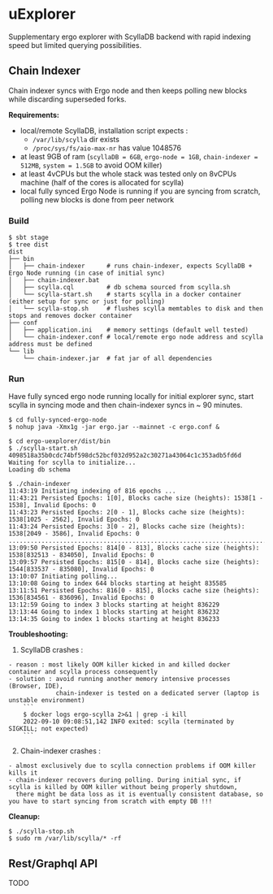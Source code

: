# uExplorer

Supplementary ergo explorer with ScyllaDB backend with rapid indexing speed but limited querying possibilities.

## Chain Indexer

Chain indexer syncs with Ergo node and then keeps polling new blocks while discarding superseded forks.

**Requirements:**
  - local/remote ScyllaDB, installation script expects :
      - `/var/lib/scylla` dir exists
      - `/proc/sys/fs/aio-max-nr` has value 1048576
  - at least 9GB of ram (`scyllaDB = 6GB`, `ergo-node = 1GB`, `chain-indexer = 512MB`, `system = 1.5GB` to avoid OOM killer)
  - at least 4vCPUs but the whole stack was tested only on 8vCPUs machine (half of the cores is allocated for scylla)
  - local fully synced Ergo Node is running if you are syncing from scratch, polling new blocks is done from peer network

### Build

```
$ sbt stage
$ tree dist
dist
├── bin
│   ├── chain-indexer      # runs chain-indexer, expects ScyllaDB + Ergo Node running (in case of initial sync)
│   ├── chain-indexer.bat
│   ├── scylla.cql         # db schema sourced from scylla.sh
│   └── scylla-start.sh    # starts scylla in a docker container (either setup for sync or just for polling)
│   └── scylla-stop.sh     # flushes scylla memtables to disk and then stops and removes docker container
├── conf
│   ├── application.ini    # memory settings (default well tested)
│   └── chain-indexer.conf # local/remote ergo node address and scylla address must be defined
└── lib
    └── chain-indexer.jar  # fat jar of all dependencies
```

### Run

Have fully synced ergo node running locally for initial explorer sync,
start scylla in syncing mode and then chain-indexer syncs in ~ 90 minutes.
```
$ cd fully-synced-ergo-node
$ nohup java -Xmx1g -jar ergo.jar --mainnet -c ergo.conf &

$ cd ergo-uexplorer/dist/bin
$ ./scylla-start.sh
4098518a35b0cdc74bf598dc52bcf032d952a2c30271a43064c1c353adb5fd6d
Waiting for scylla to initialize...
Loading db schema

$ ./chain-indexer
11:43:19 Initiating indexing of 816 epochs ...
11:43:21 Persisted Epochs: 1[0], Blocks cache size (heights): 1538[1 - 1538], Invalid Epochs: 0
11:43:23 Persisted Epochs: 2[0 - 1], Blocks cache size (heights): 1538[1025 - 2562], Invalid Epochs: 0
11:43:24 Persisted Epochs: 3[0 - 2], Blocks cache size (heights): 1538[2049 - 3586], Invalid Epochs: 0
.......................................................................
13:09:50 Persisted Epochs: 814[0 - 813], Blocks cache size (heights): 1538[832513 - 834050], Invalid Epochs: 0
13:09:57 Persisted Epochs: 815[0 - 814], Blocks cache size (heights): 1544[833537 - 835080], Invalid Epochs: 0
13:10:07 Initiating polling...
13:10:08 Going to index 644 blocks starting at height 835585
13:11:51 Persisted Epochs: 816[0 - 815], Blocks cache size (heights): 1536[834561 - 836096], Invalid Epochs: 0
13:12:59 Going to index 3 blocks starting at height 836229
13:13:44 Going to index 1 blocks starting at height 836232
13:14:35 Going to index 1 blocks starting at height 836233
```

**Troubleshooting:**
  1. ScyllaDB crashes :
  
    - reason : most likely OOM killer kicked in and killed docker container and scylla process consequently
    - solution : avoid running another memory intensive processes (Browser, IDE),
                 chain-indexer is tested on a dedicated server (laptop is unstable environment)
        ```
        $ docker logs ergo-scylla 2>&1 | grep -i kill
        2022-09-10 09:08:51,142 INFO exited: scylla (terminated by SIGKILL; not expected)
        ```
  2. Chain-indexer crashes :
  
    - almost exclusively due to scylla connection problems if OOM killer kills it
    - chain-indexer recovers during polling. During initial sync, if scylla is killed by OOM killer without being properly shutdown,
      there might be data loss as it is eventually consistent database, so you have to start syncing from scratch with empty DB !!!

**Cleanup:**
```
$ ./scylla-stop.sh
$ sudo rm /var/lib/scylla/* -rf
```

## Rest/Graphql API

TODO
